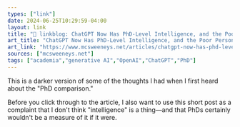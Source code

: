 ```yaml
---
types: ["link"]
date: 2024-06-25T10:29:59-04:00
layout: link
title: "🔗 linkblog: ChatGPT Now Has PhD-Level Intelligence, and the Poor Personal Choices to Prove It'"
art_title: "ChatGPT Now Has PhD-Level Intelligence, and the Poor Personal Choices to Prove It"
art_link: "https://www.mcsweeneys.net/articles/chatgpt-now-has-phd-level-intelligence-and-the-poor-personal-choices-to-prove-it"
sources: ["mcsweeneys.net"]
tags: ["academia","generative AI","OpenAI","ChatGPT","PhD"]
---
```

This is a darker version of some of the thoughts I had when I first heard about the "PhD comparison." 

Before you click through to the article, I also want to use this short post as a complaint that I don't think "intelligence" is a thing—and that PhDs certainly wouldn't be a measure of it if it were.
